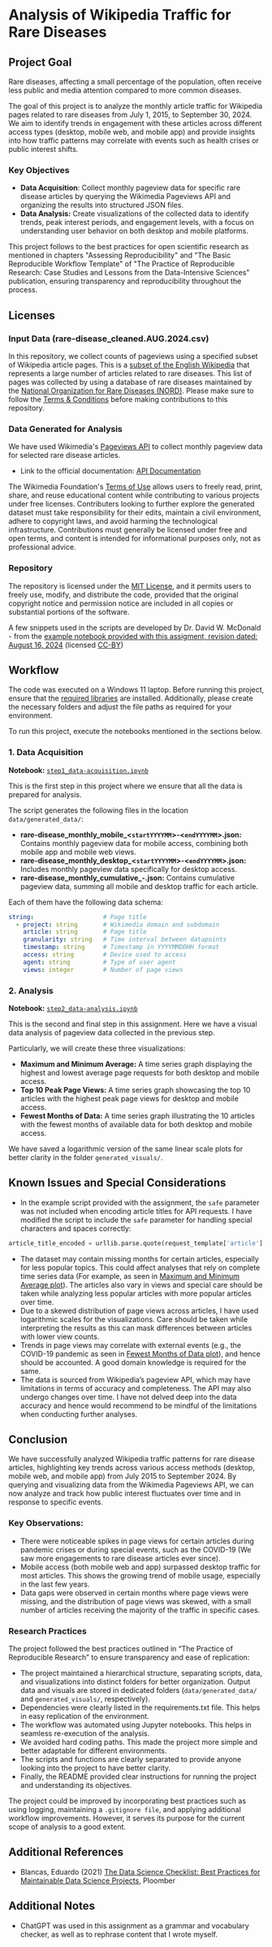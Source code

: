# Analysis of Wikipedia Traffic for Rare Diseases

## Project Goal
Rare diseases, affecting a small percentage of the population, often receive less public and media attention compared to more common diseases.

The goal of this project is to analyze the monthly article traffic for Wikipedia pages related to rare diseases from July 1, 2015, to September 30, 2024. We aim to identify trends in engagement with these articles across different access types (desktop, mobile web, and mobile app) and provide insights into how traffic patterns may correlate with events such as health crises or public interest shifts.

### Key Objectives
- **Data Acquisition**: Collect monthly pageview data for specific rare disease articles by querying the Wikimedia Pageviews API and organizing the results into structured JSON files.
- **Data Analysis:** Create visualizations of the collected data to identify trends, peak interest periods, and engagement levels, with a focus on understanding user behavior on both desktop and mobile platforms.

This project follows to the best practices for open scientific research as mentioned in chapters "Assessing Reproducibility" and "The Basic Reproducible Workflow Template" of "The Practice of Reproducible Research: Case Studies and Lessons from the Data-Intensive Sciences" publication, ensuring transparency and reproducibility throughout the process.

## Licenses

### Input Data (rare-disease_cleaned.AUG.2024.csv)

In this repository, we collect counts of pageviews using a specified subset of Wikipedia article pages. This is a [subset of the English Wikipedia](https://drive.google.com/file/d/15_FiKhBgXB2Ch9c0gAGYzKjF0DBhEPlY/view) that represents a large number of articles related to rare diseases. This list of pages was collected by using a database of rare diseases maintained by the [National Organization for Rare Diseases (NORD)](https://rarediseases.org/). Please make sure to follow the [Terms & Conditions](https://rarediseases.org/terms-conditions/) before making contributions to this repository.

### Data Generated for Analysis

We have used Wikimedia's [Pageviews API](https://labtestwikitech.wikimedia.org/wiki/Analytics/PageviewAPI) to collect monthly pageview data for selected rare disease articles.
- Link to the official documentation: [API Documentation](https://wikimedia.org/api/rest_v1/)

The Wikimedia Foundation's [Terms of Use](https://foundation.wikimedia.org/wiki/Policy:Terms_of_Use) allows users to freely read, print, share, and reuse educational content while contributing to various projects under free licenses. Contributers looking to further explore the generated dataset must take responsibility for their edits, maintain a civil environment, adhere to copyright laws, and avoid harming the technological infrastructure. Contributions must generally be licensed under free and open terms, and content is intended for informational purposes only, not as professional advice.

### Repository

The repository is licensed under the [MIT License](https://docs.github.com/en/repositories/managing-your-repositorys-settings-and-features/customizing-your-repository/licensing-a-repository), and it permits users to freely use, modify, and distribute the code, provided that the original copyright notice and permission notice are included in all copies or substantial portions of the software.

A few snippets used in the scripts are developed by Dr. David W. McDonald - from the [example notebook provided with this assigment, revision dated: August 16, 2024](https://drive.google.com/file/d/1fYTIX79t9jk-Jske8IwysV-rbRkD4_dc/view?usp=drive_link) (licensed [CC-BY](https://www.google.com/url?q=https%3A%2F%2Fcreativecommons.org%2Flicenses%2Fby%2F4.0%2F))

## Workflow

The code was executed on a Windows 11 laptop. Before running this project, ensure that the [required libraries](https://github.com/parvatijay2901/data-512-homework_1/blob/main/requirements.txt) are installed. Additionally, please create the necessary folders and adjust the file paths as required for your environment.

To run this project, execute the notebooks mentioned in the sections below.
### 1. Data Acquisition
**Notebook:** [`step1_data-acquisition.ipynb`](https://github.com/parvatijay2901/data-512-homework_1/blob/main/scripts/step1_data-acquisition.ipynb)

This is the first step in this project where we ensure that all the data is prepared for analysis.

The script generates the following files in the location `data/generated_data/`:
 - **rare-disease_monthly_mobile_<`startYYYYMM`>-<`endYYYYMM`>.json:** Contains monthly pageview data for mobile access, combining both mobile app and mobile web views.
 - **rare-disease_monthly_desktop_<`startYYYYMM`>-<`endYYYYMM`>.json:** Includes monthly pageview data specifically for desktop access.
 - **rare-disease_monthly_cumulative_<startYYYYMM>-<endYYYYMM>.json:** Contains cumulative pageview data, summing all mobile and desktop traffic for each article.

Each of them have the following data schema:
```yaml
string:                   # Page title
  - project: string       # Wikimedia domain and subdomain
    article: string       # Page title
    granularity: string   # Time interval between datapoints
    timestamp: string     # Timestamp in YYYYMMDDHH format
    access: string        # Device used to access
    agent: string         # Type of user agent
    views: integer        # Number of page views
```

### 2. Analysis
**Notebook:** [`step2_data-analysis.ipynb`](https://github.com/parvatijay2901/data-512-homework_1/blob/main/scripts/step2_data-analysis.ipynb)

This is the second and final step in this assignment. Here we have a visual data analysis of pageview data collected in the previous step.

Particularly, we will create these three visualizations:
- **Maximum and Minimum Average:** A time series graph displaying the highest and lowest average page requests for both desktop and mobile access.
- **Top 10 Peak Page Views:** A time series graph showcasing the top 10 articles with the highest peak page views for desktop and mobile access.
- **Fewest Months of Data:** A time series graph illustrating the 10 articles with the fewest months of available data for both desktop and mobile access.

We have saved a logarithmic version of the same linear scale plots for better clarity in the folder `generated_visuals/`.

## Known Issues and Special Considerations
- In the example script provided with the assignment, the `safe` parameter was not included when encoding article titles for API requests. I have modified the script to include the `safe` parameter for handling special characters and spaces correctly:
```python
article_title_encoded = urllib.parse.quote(request_template['article'].replace(' ', '_'), safe=' ')
```
- The dataset may contain missing months for certain articles, especially for less popular topics. This could affect analyses that rely on complete time series data (For example, as seen in [Maximum and Minimum Average plot](https://github.com/parvatijay2901/data-512-homework_1/blob/main/generated_visuals/plot1_logscale_maximum_average_and_minimum_average.png)). The articles also vary in views and special care should be taken while analyzing less popular articles with more popular articles over time.
- Due to a skewed distribution of page views across articles, I have used logarithmic scales for the visualizations. Care should be taken while interpreting the results as this can mask differences between articles with lower view counts.
- Trends in page views may correlate with external events (e.g., the COVID-19 pandemic as seen in [Fewest Months of Data plot](https://github.com/parvatijay2901/data-512-homework_1/blob/main/generated_visuals/plot3_logscale_fewest_months_of_data.png.png)), and hence should be accounted. A good domain knowledge is required for the same.
- The data is sourced from Wikipedia’s pageview API, which may have limitations in terms of accuracy and completeness. The API may also undergo changes over time. I have not delved deep into the data accuracy and hence would recommend to be mindful of the limitations when conducting further analyses.

## Conclusion

We have successfully analyzed Wikipedia traffic patterns for rare disease articles, highlighting key trends across various access methods (desktop, mobile web, and mobile app) from July 2015 to September 2024. By querying and visualizing data from the Wikimedia Pageviews API, we can now analyze and track how public interest fluctuates over time and in response to specific events.

### Key Observations:
- There were noticeable spikes in page views for certain articles during pandemic crises or during special events, such as the COVID-19 (We saw more engagements to rare disease articles ever since).
- Mobile access (both mobile web and app) surpassed desktop traffic for most articles. This shows the growing trend of mobile usage, especially in the last few years.
- Data gaps were observed in certain months where page views were missing, and the distribution of page views was skewed, with a small number of articles receiving the majority of the traffic in specific cases.


### Research Practices
The project followed the best practices outlined in “The Practice of Reproducible Research” to ensure transparency and ease of replication:
- The project maintained a hierarchical structure, separating scripts, data, and visualizations into distinct folders for better organization. Output data and visuals are stored in dedicated folders (`data/generated_data/` and `generated_visuals/`, respectively).
- Dependencies were clearly listed in the requirements.txt file. This helps in easy replication of the environment.
- The workflow was automated using Jupyter notebooks. This helps in seamless re-execution of the analysis.
- We avoided hard coding paths. This made the project more simple and better adaptable for different environments.
- The scripts and functions are clearly separated to provide anyone looking into the project to have better clarity.
- Finally, the README provided clear instructions for running the project and understanding its objectives.

The project could be improved by incorporating best practices such as using logging, maintaining a `.gitignore file`, and applying additional workflow improvements. However, it serves its purpose for the current scope of analysis to a good extent.

## Additional References
- Blancas, Eduardo (2021) [The Data Science Checklist: Best Practices for Maintainable Data Science Projects](https://ploomber.io/blog/checklist/), Ploomber

## Additional Notes
- ChatGPT was used in this assignment as a grammar and vocabulary checker, as well as to rephrase content that I wrote myself.